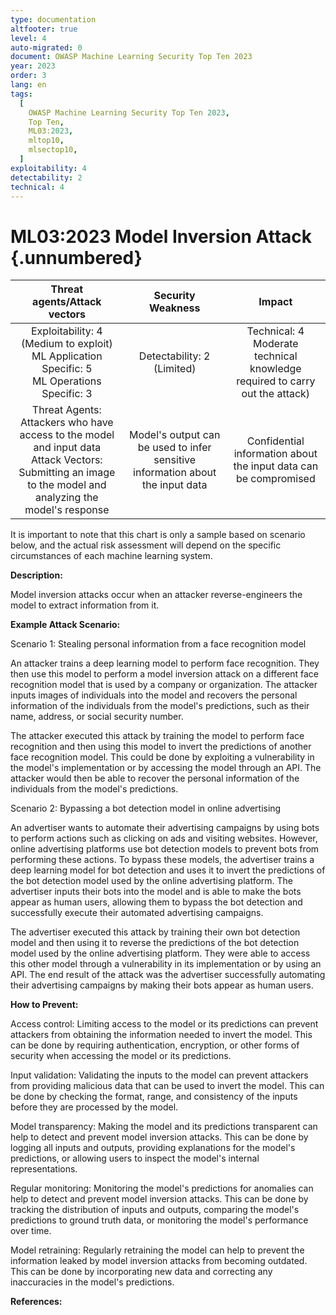 ```yaml
---
type: documentation
altfooter: true
level: 4
auto-migrated: 0
document: OWASP Machine Learning Security Top Ten 2023
year: 2023
order: 3
lang: en
tags:
  [
    OWASP Machine Learning Security Top Ten 2023,
    Top Ten,
    ML03:2023,
    mltop10,
    mlsectop10,
  ]
exploitability: 4
detectability: 2
technical: 4
---
```


# ML03:2023 Model Inversion Attack {.unnumbered}

|                                                                Threat agents/Attack vectors                                                                 |                               Security Weakness                                |                                       Impact                                       |
| :---------------------------------------------------------------------------------------------------------------------------------------------------------: | :----------------------------------------------------------------------------: | :--------------------------------------------------------------------------------: |
|                              Exploitability: 4 (Medium to exploit)<br>ML Application Specific: 5 <br>ML Operations Specific: 3                              |                         Detectability: 2<br>(Limited)                          | Technical: 4<br>Moderate technical knowledge required to carry out the attack)<br> |
| Threat Agents: Attackers who have access to the model and input data<br>Attack Vectors: Submitting an image to the model and analyzing the model's response | Model's output can be used to infer sensitive information about the input data |          Confidential information about the input data can be compromised          |

It is important to note that this chart is only a sample based on scenario
below, and the actual risk assessment will depend on the specific circumstances
of each machine learning system.

**Description:**

Model inversion attacks occur when an attacker reverse-engineers the model to
extract information from it.

**Example Attack Scenario:**

Scenario 1: Stealing personal information from a face recognition model

An attacker trains a deep learning model to perform face recognition. They then
use this model to perform a model inversion attack on a different face
recognition model that is used by a company or organization. The attacker inputs
images of individuals into the model and recovers the personal information of
the individuals from the model\'s predictions, such as their name, address, or
social security number.

The attacker executed this attack by training the model to perform face
recognition and then using this model to invert the predictions of another face
recognition model. This could be done by exploiting a vulnerability in the
model\'s implementation or by accessing the model through an API. The attacker
would then be able to recover the personal information of the individuals from
the model\'s predictions.

Scenario 2: Bypassing a bot detection model in online advertising

An advertiser wants to automate their advertising campaigns by using bots to
perform actions such as clicking on ads and visiting websites. However, online
advertising platforms use bot detection models to prevent bots from performing
these actions. To bypass these models, the advertiser trains a deep learning
model for bot detection and uses it to invert the predictions of the bot
detection model used by the online advertising platform. The advertiser inputs
their bots into the model and is able to make the bots appear as human users,
allowing them to bypass the bot detection and successfully execute their
automated advertising campaigns.

The advertiser executed this attack by training their own bot detection model
and then using it to reverse the predictions of the bot detection model used by
the online advertising platform. They were able to access this other model
through a vulnerability in its implementation or by using an API. The end result
of the attack was the advertiser successfully automating their advertising
campaigns by making their bots appear as human users.

**How to Prevent:**

Access control: Limiting access to the model or its predictions can prevent
attackers from obtaining the information needed to invert the model. This can be
done by requiring authentication, encryption, or other forms of security when
accessing the model or its predictions.

Input validation: Validating the inputs to the model can prevent attackers from
providing malicious data that can be used to invert the model. This can be done
by checking the format, range, and consistency of the inputs before they are
processed by the model.

Model transparency: Making the model and its predictions transparent can help to
detect and prevent model inversion attacks. This can be done by logging all
inputs and outputs, providing explanations for the model's predictions, or
allowing users to inspect the model's internal representations.

Regular monitoring: Monitoring the model's predictions for anomalies can help to
detect and prevent model inversion attacks. This can be done by tracking the
distribution of inputs and outputs, comparing the model's predictions to ground
truth data, or monitoring the model's performance over time.

Model retraining: Regularly retraining the model can help to prevent the
information leaked by model inversion attacks from becoming outdated. This can
be done by incorporating new data and correcting any inaccuracies in the model's
predictions.

**References:**
